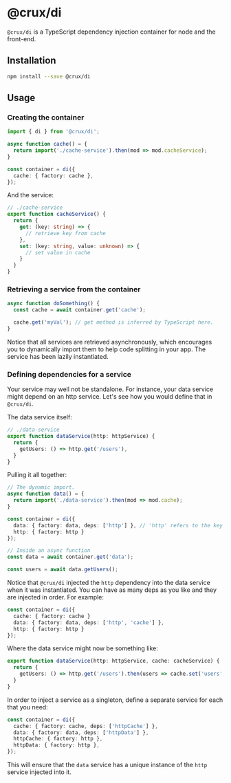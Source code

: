 # @crux/di

`@crux/di` is a TypeScript dependency injection container for node and the front-end.

## Installation

```bash
npm install --save @crux/di
```

## Usage

### Creating the container

```ts
import { di } from '@crux/di';

async function cache() = {
  return import('./cache-service').then(mod => mod.cacheService);
}

const container = di({
  cache: { factory: cache },
});
```

And the service:

```ts
// ./cache-service
export function cacheService() {
  return {
    get: (key: string) => {
      // retrieve key from cache
    },
    set: (key: string, value: unknown) => {
      // set value in cache
    }
  }
}
```

### Retrieving a service from the container

```ts
async function doSomething() {
  const cache = await container.get('cache');

  cache.get('myVal'); // get method is inferred by TypeScript here.
}
```

Notice that all services are retrieved asynchronously, which encourages you to dynamically import them to help code splitting in your app. The service has been lazily instantiated.

### Defining dependencies for a service

Your service may well not be standalone. For instance, your data service might depend on an http service. Let's see how you would define that in `@crux/di`.

The data service itself:

```ts
// ./data-service
export function dataService(http: httpService) {
  return {
    getUsers: () => http.get('/users'),
  }
}
```

Pulling it all together:

```ts
// The dynamic import.
async function data() = {
  return import('./data-service').then(mod => mod.cache);
}

const container = di({
  data: { factory: data, deps: ['http'] }, // 'http' refers to the key of the http service below
  http: { factory: http }
});

// Inside an async function
const data = await container.get('data');

const users = await data.getUsers();
```

Notice that `@crux/di` injected the `http` dependency into the data service when it was instantiated. You can have as many deps as you like and they are injected in order. For example:

```ts
const container = di({
  cache: { factory: cache }
  data: { factory: data, deps: ['http', 'cache'] },
  http: { factory: http }
});
```

Where the data service might now be something like:

```ts
export function dataService(http: httpService, cache: cacheService) {
  return {
    getUsers: () => http.get('/users').then(users => cache.set('users', users)),
  }
}
```

In order to inject a service as a singleton, define a separate service for each that you need:

```ts
const container = di({
  cache: { factory: cache, deps: ['httpCache'] },
  data: { factory: data, deps: ['httpData'] },
  httpCache: { factory: http },
  httpData: { factory: http },
});
```

This will ensure that the `data` service has a unique instance of the `http` service injected into it.
